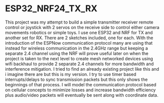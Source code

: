 # ESP32_NRF24_TX_RX
This project was my attempt to build a simple transmitter receiver remote control or joystick with 2 servos on the receive side to control either camera movements robotics or simple toys. I use one ESP32 and NRF for TX and another set for RX. There are 2 sketches included, one for each. With the introduction of the ESPNow communication protocol many are using that instead for wireless communication in the 2.4GHz range but keeping a separate 2.4 channel using the NRF will prove useful later on when the project is taken to the next level to create mesh networked devices using wifi backhaul to provide 2 separate 2.4 channels for more bandwidth and interference mitigation. I tried to find an already existing project like this and i imagine there are but this is my version. I try to use timer based interrupts/delays to sync transmission packets but this only shows the beginnings of that process. I will model the communication protocol based on cellular concepts to minimize losses and increase bandwidth efficiency plus audio/video packets will eventually be sent along with coordinate data.
